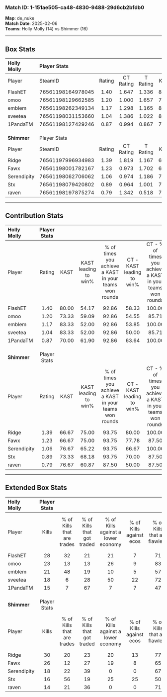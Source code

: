 ### Match ID: 1-151ae505-ca48-4830-9488-29d6cb2bfdb0  
**Map**: de_nuke  
**Match Date**: 2025-02-06  
**Teams**: Holly Molly (14) vs Shimmer (16)  

---  

## Box Stats  

| **Holly Molly** | Player Stats      |        |           |          |       |       |       |         |        |      |     |
| :- | :- | :-: | :-: | :-: | :-: | :-: | :-: | :-: | :-: | :-: | :-: |
| Player          | SteamID           | Rating | CT Rating | T Rating | KAST  |  ADR  | Kills | Assists | Deaths | K/D  | HS% |
| FlashET         | 76561198164978045 |  1.40  |   1.647   |  1.336   | 80.00 | 95.3  |  28   |   11    |   22   | 1.27 | 50  |
| omoo            | 76561198129662585 |  1.20  |   1.000   |  1.657   | 73.33 | 78.2  |  23   |    4    |   18   | 1.28 | 17  |
| emblem          | 76561198262349134 |  1.17  |   1.298   |  1.165   | 83.33 | 77.9  |  21   |    6    |   21   | 1.00 | 57  |
| sveetea         | 76561198031153660 |  1.04  |   1.386   |  1.022   | 83.33 | 67.6  |  18   |    8    |   22   | 0.82 | 22  |
| 1PandaTM        | 76561198127429246 |  0.87  |   0.994   |  0.867   | 70.00 | 67.6  |  15   |    7    |   21   | 0.71 | 40  |
|                 |                   |        |           |          |       |       |       |         |        |      |     |
|                 |                   |        |           |          |       |       |       |         |        |      |     |
|                 |                   |        |           |          |       |       |       |         |        |      |     |
| **Shimmer**     | Player Stats      |        |           |          |       |       |       |         |        |      |     |
| Player          | SteamID           | Rating | CT Rating | T Rating | KAST  |  ADR  | Kills | Assists | Deaths | K/D  | HS% |
| Ridge           | 76561197996934983 |  1.39  |   1.819   |  1.167   | 66.67 | 116.8 |  30   |    8    |   24   | 1.25 | 43  |
| Fawx            | 76561198001782167 |  1.23  |   0.973   |  1.702   | 66.67 | 85.2  |  26   |    5    |   20   | 1.30 | 34  |
| Serendipity     | 76561198062706062 |  1.06  |   0.974   |  1.186   | 76.67 | 74.6  |  18   |    5    |   19   | 0.95 | 44  |
| Stx             | 76561198079420802 |  0.89  |   0.964   |  1.001   | 73.33 | 49.0  |  16   |    5    |   19   | 0.84 | 50  |
| raven           | 76561198197875274 |  0.79  |   1.342   |  0.518   | 76.67 | 48.4  |  14   |    5    |   23   | 0.61 | 28  |
---  

## Contribution Stats  

| **Holly Molly** | Player Stats |       |                      |                                                        |                           |                                                             |                          |                                                            |
| :- | :-: | :-: | :-: | :-: | :-: | :-: | :-: | :-: |
| Player          |    Rating    | KAST  | KAST leading to win% | % of times you achieve a KAST in your teams won rounds | CT - KAST leading to win% | CT - % of times you achieve a KAST in your teams won rounds | T - KAST leading to win% | T - % of times you achieve a KAST in your teams won rounds |
| FlashET         |     1.40     | 80.00 |        54.17         |                         92.86                          |           58.33           |                           100.00                            |          50.00           |                           85.71                            |
| omoo            |     1.20     | 73.33 |        59.09         |                         92.86                          |           54.55           |                            85.71                            |          63.64           |                           100.00                           |
| emblem          |     1.17     | 83.33 |        52.00         |                         92.86                          |           53.85           |                           100.00                            |          50.00           |                           85.71                            |
| sveetea         |     1.04     | 83.33 |        52.00         |                         92.86                          |           50.00           |                            85.71                            |          53.85           |                           100.00                           |
| 1PandaTM        |     0.87     | 70.00 |        61.90         |                         92.86                          |           63.64           |                           100.00                            |          60.00           |                           85.71                            |
|                 |              |       |                      |                                                        |                           |                                                             |                          |                                                            |
|                 |              |       |                      |                                                        |                           |                                                             |                          |                                                            |
|                 |              |       |                      |                                                        |                           |                                                             |                          |                                                            |
| **Shimmer**     | Player Stats |       |                      |                                                        |                           |                                                             |                          |                                                            |
| Player          |    Rating    | KAST  | KAST leading to win% | % of times you achieve a KAST in your teams won rounds | CT - KAST leading to win% | CT - % of times you achieve a KAST in your teams won rounds | T - KAST leading to win% | T - % of times you achieve a KAST in your teams won rounds |
| Ridge           |     1.39     | 66.67 |        75.00         |                         93.75                          |           80.00           |                           100.00                            |          70.00           |                           87.50                            |
| Fawx            |     1.23     | 66.67 |        75.00         |                         93.75                          |           77.78           |                            87.50                            |          72.73           |                           100.00                           |
| Serendipity     |     1.06     | 76.67 |        65.22         |                         93.75                          |           66.67           |                           100.00                            |          63.64           |                           87.50                            |
| Stx             |     0.89     | 73.33 |        68.18         |                         93.75                          |           70.00           |                            87.50                            |          66.67           |                           100.00                           |
| raven           |     0.79     | 76.67 |        60.87         |                         87.50                          |           50.00           |                            87.50                            |          77.78           |                           87.50                            |
---  

## Extended Box Stats  

| **Holly Molly** | Player Stats |                            |                            |                                    |                         |                              |                                 |        |                             |                                     |                          |                               |                            |
| :- | :-: | :-: | :-: | :-: | :-: | :-: | :-: | :-: | :-: | :-: | :-: | :-: | :-: |
| Player          |    Kills     | % of Kills that are trades | % of Kills that got traded | % of Kills against a lower economy | % of Kills against ecos | % of Kills that are flawless | % of Kills that are close duels | Deaths | % of Deaths that get traded | % of Deaths against a lower economy | % of Deaths against ecos | % of Deaths that are flawless | % of Deaths that are close |
| FlashET         |      28      |             32             |             21             |                 21                 |            7            |              71              |                7                |   22   |             23              |                 14                  |            5             |              59               |             5              |
| omoo            |      23      |             13             |             13             |                 26                 |            9            |              83              |                0                |   18   |             39              |                  6                  |            0             |              83               |             6              |
| emblem          |      21      |             48             |             19             |                 10                 |            5            |              57              |                0                |   21   |             19              |                 19                  |            5             |              67               |             5              |
| sveetea         |      18      |             6              |             28             |                 50                 |           22            |              72              |                0                |   22   |             41              |                 18                  |            9             |              68               |             14             |
| 1PandaTM        |      15      |             7              |             67             |                 7                  |            7            |              47              |               13                |   21   |             19              |                 14                  |            10            |              71               |             10             |
|                 |              |                            |                            |                                    |                         |                              |                                 |        |                             |                                     |                          |                               |                            |
|                 |              |                            |                            |                                    |                         |                              |                                 |        |                             |                                     |                          |                               |                            |
|                 |              |                            |                            |                                    |                         |                              |                                 |        |                             |                                     |                          |                               |                            |
| **Shimmer**     | Player Stats |                            |                            |                                    |                         |                              |                                 |        |                             |                                     |                          |                               |                            |
| Player          |    Kills     | % of Kills that are trades | % of Kills that got traded | % of Kills against a lower economy | % of Kills against ecos | % of Kills that are flawless | % of Kills that are close duels | Deaths | % of Deaths that get traded | % of Deaths against a lower economy | % of Deaths against ecos | % of Deaths that are flawless | % of Deaths that are close |
| Ridge           |      30      |             20             |             23             |                 20                 |           13            |              77              |                7                |   24   |             29              |                  4                  |            4             |              63               |             8              |
| Fawx            |      26      |             12             |             27             |                 19                 |            8            |              65              |                8                |   20   |             30              |                  5                  |            5             |              70               |             5              |
| Serendipity     |      18      |             22             |             39             |                 0                  |            0            |              67              |                0                |   19   |             11              |                  0                  |            0             |              53               |             5              |
| Stx             |      16      |             56             |             19             |                 25                 |           25            |              50              |               13                |   19   |             26              |                  5                  |            5             |              79               |             0              |
| raven           |      14      |             21             |             36             |                 0                  |            0            |              71              |               14                |   23   |             35              |                  4                  |            4             |              83               |             0              |
